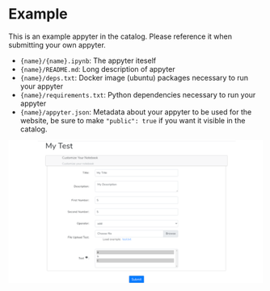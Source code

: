 # Example

This is an example appyter in the catalog. Please reference it when submitting your own appyter.

- `{name}/{name}.ipynb`: The appyter iteself
- `{name}/README.md`: Long description of appyter
- `{name}/deps.txt`: Docker image (ubuntu) packages necessary to run your appyter
- `{name}/requirements.txt`: Python dependencies necessary to run your appyter
- `{name}/appyter.json`: Metadata about your appyter to be used for the website, be sure to make `"public": true` if you want it visible in the catalog.

![Screenshot](./static/screenshot.png)
